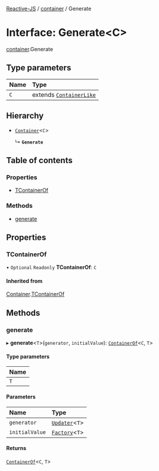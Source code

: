 [Reactive-JS](../README.md) / [container](../modules/container.md) / Generate

# Interface: Generate<C\>

[container](../modules/container.md).Generate

## Type parameters

| Name | Type |
| :------ | :------ |
| `C` | extends [`ContainerLike`](container.ContainerLike.md) |

## Hierarchy

- [`Container`](container.Container.md)<`C`\>

  ↳ **`Generate`**

## Table of contents

### Properties

- [TContainerOf](container.Generate.md#tcontainerof)

### Methods

- [generate](container.Generate.md#generate)

## Properties

### TContainerOf

• `Optional` `Readonly` **TContainerOf**: `C`

#### Inherited from

[Container](container.Container.md).[TContainerOf](container.Container.md#tcontainerof)

## Methods

### generate

▸ **generate**<`T`\>(`generator`, `initialValue`): [`ContainerOf`](../modules/container.md#containerof)<`C`, `T`\>

#### Type parameters

| Name |
| :------ |
| `T` |

#### Parameters

| Name | Type |
| :------ | :------ |
| `generator` | [`Updater`](../modules/functions.md#updater)<`T`\> |
| `initialValue` | [`Factory`](../modules/functions.md#factory)<`T`\> |

#### Returns

[`ContainerOf`](../modules/container.md#containerof)<`C`, `T`\>
